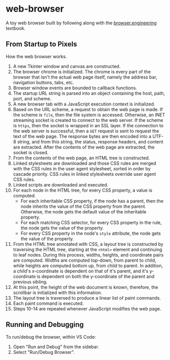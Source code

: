 # web-browser

A toy web browser built by following along with the [browser.engineering](https://browser.engineering/) textbook.

## From Startup to Pixels

How the web browser works.

1. A new Tkinter window and canvas are constructed.
2. The browser chrome is initialized. The chrome is every part of the browser that isn't the actual web page itself, namely the address bar, navigation buttons, tabs, etc.
3. Browser window events are bounded to callback functions.
4. The startup URL string is parsed into an object containing the host, path, port, and scheme.
5. A new browser tab with a JavaScript execution context is initialized.
6. Based on the URL scheme, a request to obtain the web page is made. If the scheme is `file`, then the file system is accessed. Otherwise, an INET streaming socket is created to connect to the web server. If the scheme is `https`, then the socket is wrapped in an SSL layer. If the connection to the web server is successful, then a `GET` request is sent to request the text of the web page. The response bytes are then encoded into a UTF-8 string, and from this string, the status, response headers, and content are extracted. After the contents of the web page are extracted, the socket is closed.
7. From the contents of the web page, an HTML tree is constructed.
8. Linked stylesheets are downloaded and those CSS rules are merged with the CSS rules in the user agent stylesheet, sorted in order by cascade priority. CSS rules in linked stylesheets override user agent CSS rules.
9. Linked scripts are downloaded and executed.
10. For each node in the HTML tree, for every CSS property, a value is computed.
    - For each inheritable CSS property, if the node has a parent, then the node inherits the value of the CSS property from the parent. Otherwise, the node gets the default value of the inheritable property.
    - For each matching CSS selector, for every CSS property in the rule, the node gets the value of the property.
    - For every CSS property in the node's `style` attribute, the node gets the value of the property.
11. From the HTML tree annotated with CSS, a layout tree is constructed by traversing the HTML tree, starting at the `<html>` element and continuing to leaf nodes. During this process, widths, heights, and coordinate pairs are computed. Widths are computed top-down, from parent to child, while heights are computed bottom up, from child to parent. In addition, a child's x-coordinate is dependent on that of it's parent, and it's y-coordinate is dependent on both the y-coordinate of the parent and previous sibling.
12. At this point, the height of the web document is known, therefore, the scrollbar is initialized with this information.
13. The layout tree is traversed to produce a linear list of paint commands.
14. Each paint command is executed.
15. Steps 10-14 are repeated whenever JavaScript modifies the web page.

## Running and Debugging

To run/debug the browser, within VS Code:

1. Open "Run and Debug" from the sidebar.
2. Select "Run/Debug Browser".